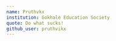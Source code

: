 ```yaml
---
name: Pruthvkx
institution: Gokhale Education Society
quote: Do what sucks!
github_user: pruthvikx
---
```

